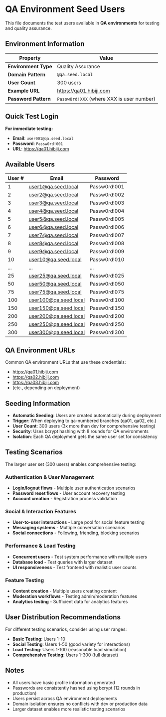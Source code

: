 # QA Environment Seed Users

This file documents the test users available in **QA environments** for testing and quality assurance.

## Environment Information

| Property | Value |
|----------|-------|
| **Environment Type** | Quality Assurance |
| **Domain Pattern** | `@qa.seed.local` |
| **User Count** | 300 users |
| **Example URL** | https://qa01.hibiji.com |
| **Password Pattern** | `Passw0rd!XXX` (where XXX is user number) |

## Quick Test Login

**For immediate testing:**
- **Email**: `user001@qa.seed.local`
- **Password**: `Passw0rd!001`
- **URL**: https://qa01.hibiji.com

## Available Users

| User # | Email | Password |
|--------|-------|----------|
| 1 | user1@qa.seed.local | Passw0rd!001 |
| 2 | user2@qa.seed.local | Passw0rd!002 |
| 3 | user3@qa.seed.local | Passw0rd!003 |
| 4 | user4@qa.seed.local | Passw0rd!004 |
| 5 | user5@qa.seed.local | Passw0rd!005 |
| 6 | user6@qa.seed.local | Passw0rd!006 |
| 7 | user7@qa.seed.local | Passw0rd!007 |
| 8 | user8@qa.seed.local | Passw0rd!008 |
| 9 | user9@qa.seed.local | Passw0rd!009 |
| 10 | user10@qa.seed.local | Passw0rd!010 |
| ... | ... | ... |
| 25 | user25@qa.seed.local | Passw0rd!025 |
| 50 | user50@qa.seed.local | Passw0rd!050 |
| 75 | user75@qa.seed.local | Passw0rd!075 |
| 100 | user100@qa.seed.local | Passw0rd!100 |
| 150 | user150@qa.seed.local | Passw0rd!150 |
| 200 | user200@qa.seed.local | Passw0rd!200 |
| 250 | user250@qa.seed.local | Passw0rd!250 |
| 300 | user300@qa.seed.local | Passw0rd!300 |

## QA Environment URLs

Common QA environment URLs that use these credentials:

- https://qa01.hibiji.com
- https://qa02.hibiji.com
- https://qa03.hibiji.com
- (etc., depending on deployment)

## Seeding Information

- **Automatic Seeding**: Users are created automatically during deployment
- **Trigger**: When deploying to qa-numbered branches (qa01, qa02, etc.)
- **User Count**: 300 users (3x more than dev for comprehensive testing)
- **Security**: Uses bcrypt hashing with 8 rounds for QA environments
- **Isolation**: Each QA deployment gets the same user set for consistency

## Testing Scenarios

The larger user set (300 users) enables comprehensive testing:

### Authentication & User Management
- **Login/logout flows** - Multiple user authentication scenarios
- **Password reset flows** - User account recovery testing
- **Account creation** - Registration process validation

### Social & Interaction Features
- **User-to-user interactions** - Large pool for social feature testing
- **Messaging systems** - Multiple conversation scenarios
- **Social connections** - Following, friending, blocking scenarios

### Performance & Load Testing
- **Concurrent users** - Test system performance with multiple users
- **Database load** - Test queries with larger dataset
- **UI responsiveness** - Test frontend with realistic user counts

### Feature Testing
- **Content creation** - Multiple users creating content
- **Moderation workflows** - Testing admin/moderation features
- **Analytics testing** - Sufficient data for analytics features

## User Distribution Recommendations

For different testing scenarios, consider using user ranges:

- **Basic Testing**: Users 1-10
- **Social Testing**: Users 1-50 (good variety for interactions)
- **Load Testing**: Users 1-100 (reasonable load simulation)
- **Comprehensive Testing**: Users 1-300 (full dataset)

## Notes

- All users have basic profile information generated
- Passwords are consistently hashed using bcrypt (12 rounds in production)
- Users persist across QA environment deployments
- Domain isolation ensures no conflicts with dev or production data
- Larger dataset enables more realistic testing scenarios
